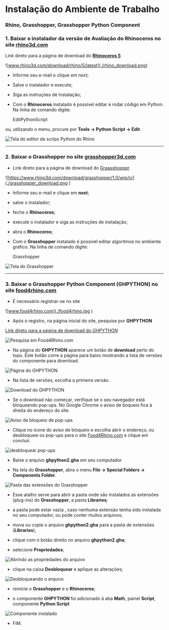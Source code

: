 # Instalação do Ambiente de Trabalho
### Rhino, Grasshopper, Grasshopper Python Component

### 1. Baixar o instalador da versão de Avaliação do **Rhinoceros** no site [rhino3d.com](www.rhino3d.com)

Link direto para a página de download do [**Rhinoceros 5**](www.rhino3d.com/download/rhino/5/latest)


![www.rhino3d.com/download/rhino/5/latest](./rhino_download.png)

* Informe seu e-mail e clique em *next*;

* Salve o instalador e execute;

* Siga as instruções de instalação;

* Com  o **Rhinoceros** instalado é possível editar e rodar código em Python. Na linha de comando digite:

    EditPythonScript

ou, utilizando o menu, procure por **Tools -> Python Script -> Edit**.

![Tela do editor de scrips Python do Rhino](./EditPythonScript.png)

<hr>

### 2. Baixar o **Grasshopper** no site [grasshopper3d.com](http://www.grasshopper3d.com/)

   - Link direto para a página de download do [Graasshopper](https://www.rhino3d.com/download/grasshopper/1.0/wip/rc)


![https://www.rhino3d.com/download/grasshopper/1.0/wip/rc](./grasshopper_download.png )


* Informe seu e-mail e clique em **next**;

* salve o instalador;

* feche o **Rhinoceros**;

* execute o instalador e siga as instruções de instalação;

* abra o **Rhinoceros**;

* Com  o **Grasshopper** instalado é possível editar algoritmos no ambiente gráfico. Na linha de comando digite:

    Grasshopper

![Tela do Grasshopper](./tela_grasshopper.png )

<hr>

### 3. Baixar o **Grasshopper Python Component** (**GHPYTHON**) no site [food4rhino.com](www.food4rhino.com)

* É necessário registrar-se no site

![www.food4rhino.com](./food4rhino.jpg )

* Após o registro, na página inicial do site, pesquise por **GHPYTHON**

 [Link direto para a página de download do *GHPYTHON* ](http://www.food4rhino.com/app/ghpython#downloads_list)


![Pesquisa em Food4Rhino.com](./f4rsearch.jpg)

* Na página do **GHPYTHON** aparece um botão de **download** perto do topo. Este botão corre a página para baixo mostrando a lista de versões do componente para download.

![Página do *GHPYTHON*](./ghpythonpage.jpg)

* Na lista de versões, escolha a primeira versão.

![Download do *GHPYTHON*](./ghpythondownload.jpg)

* Se o download não começar, verifique se o seu navegador está bloqueando pop-ups. No Google Chrome o aviso de boqueio fica à direita do endereço do site.

![Aviso de bloqueio de pop-ups](./f4rPopUp.jpg)

* Clique no ícone do aviso de bloqueio e escolha abrir o endereço, ou desbloqueie os pop-ups para o site [Food4Rhino.com](www.food4rhino.com) e clique em concluir.

![desbloquear pop-ups](./popUmblock.jpg)

* Baixe o arquivo **ghpython2.gha** em seu computador

* Na tela do **Grasshopper**, abra o menu **File -> Special Folders -> Components Folder**.

![Pasta das extensões do Grasshopper](./ghSpecialFolders.jpg)

* Esse atalho serve para abrir a pasta onde são instalados as extensões (plug-ins) do **Grasshopper**, a pasta **Libraries**;

* a pasta pode estar vazia , caso nenhuma extensão tenha sido instalada no seu computador, ou pode conter muitos arquivos;

* mova ou copie o arquivo **ghpython2.gha** para a pasta de extensões (**Libraries**);

* clique com o botão direito no arquivo **ghpython2.gha**;

* selecione **Propriedades**;

![Abrindo as propriedades do arquivo](./prop1.jpg)

* clique na caixa **Desbloquear** e aplique as alterações;

![Desbloqueando o arquivo](./prop2.jpg)

* reinicie o **Grasshopper** e o **Rhinoceros**;

* o componente **GHPYTHON** foi adicionado á aba **Math**, painel **Script**, componente **Python Script**

![Componente instalado](./ghInstalado.jpg)

* FIM.
